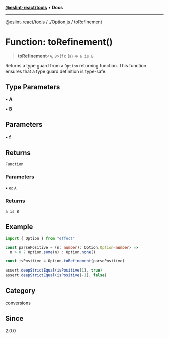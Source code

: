 [**@eslint-react/tools**](../../README.md) • **Docs**

***

[@eslint-react/tools](../../README.md) / [./Option.js](../README.md) / toRefinement

# Function: toRefinement()

> **toRefinement**\<`A`, `B`\>(`f`): (`a`) => `a is B`

Returns a type guard from a `Option` returning function.
This function ensures that a type guard definition is type-safe.

## Type Parameters

• **A**

• **B**

## Parameters

• **f**

## Returns

`Function`

### Parameters

• **a**: `A`

### Returns

`a is B`

## Example

```ts
import { Option } from "effect"

const parsePositive = (n: number): Option.Option<number> =>
  n > 0 ? Option.some(n) : Option.none()

const isPositive = Option.toRefinement(parsePositive)

assert.deepStrictEqual(isPositive(1), true)
assert.deepStrictEqual(isPositive(-1), false)
```

## Category

conversions

## Since

2.0.0
